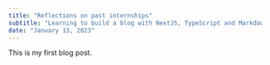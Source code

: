 ```yaml
---
title: "Reflections on past internships"
subtitle: "Learning to build a blog with NextJS, TypeScript and Markdown"
date: "January 13, 2023"
---
```


This is my first blog post.

